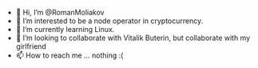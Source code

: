 - 👋 Hi, I’m @RomanMoliakov
- 👀 I’m interested to be a node operator in cryptocurrency.
- 🌱 I’m currently learning Linux.
- 💞️ I’m looking to collaborate with Vitalik Buterin, but collaborate with my girlfriend
- 📫 How to reach me ... nothing :(

<!---
RomanMoliakov/RomanMoliakov is a ✨ special ✨ repository because its `README.md` (this file) appears on your GitHub profile.
You can click the Preview link to take a look at your changes.
--->
